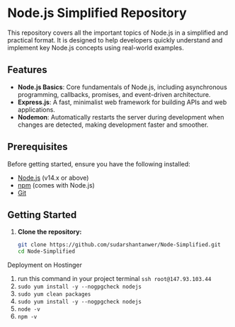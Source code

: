 # Node.js Simplified Repository

This repository covers all the important topics of Node.js in a simplified and practical format. It is designed to help developers quickly understand and implement key Node.js concepts using real-world examples.

## Features
- **Node.js Basics**: Core fundamentals of Node.js, including asynchronous programming, callbacks, promises, and event-driven architecture.
- **Express.js**: A fast, minimalist web framework for building APIs and web applications.
- **Nodemon**: Automatically restarts the server during development when changes are detected, making development faster and smoother.

## Prerequisites
Before getting started, ensure you have the following installed:
- [Node.js](https://nodejs.org) (v14.x or above)
- [npm](https://www.npmjs.com/) (comes with Node.js)
- [Git](https://git-scm.com/)

## Getting Started

1. **Clone the repository:**

   ```bash
   git clone https://github.com/sudarshantanwer/Node-Simplified.git
   cd Node-Simplified


Deployment on Hostinger
1. run this command in your project terminal
`ssh root@147.93.103.44`
2. `sudo yum install -y --nogpgcheck nodejs`
3. `sudo yum clean packages`
4. `sudo yum install -y --nogpgcheck nodejs`
5. `node -v`
6. `npm -v`